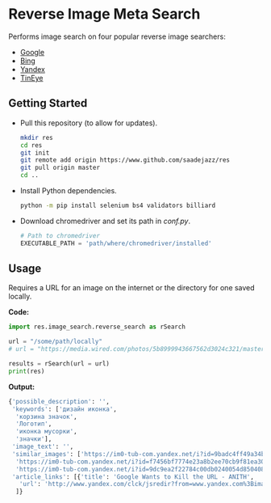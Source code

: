 # Reverse Image Meta Search  

Performs image search on four popular reverse image searchers:  
* [Google](https://images.google.com/?gws_rd=ssl)  
* [Bing](https://www.bing.com/?scope=images&nr=1&FORM=NOFORM)  
* [Yandex](https://www.yandex.com/images/)  
* [TinEye](https://tineye.com/)

## Getting Started  

* Pull this repository (to allow for updates).   
    ```bash
    mkdir res
    cd res
    git init
    git remote add origin https://www.github.com/saadejazz/res
    git pull origin master
    cd ..
    ```

* Install Python dependencies.  
    ```bash
    python -m pip install selenium bs4 validators billiard
    ```

* Download chromedriver and set its path in *conf.py*.  
    ```python
    # Path to chromedriver
    EXECUTABLE_PATH = 'path/where/chromedriver/installed'
    ```

## Usage  

Requires a URL for an image on the internet or the directory for one saved locally.  

**Code:**

```python
import res.image_search.reverse_search as rSearch

url = "/some/path/locally"
# url = "https://media.wired.com/photos/5b8999943667562d3024c321/master/w_2560%2Cc_limit/trash2-01.jpg"

results = rSearch(url = url)
print(res)
```

**Output:**

```python
{'possible_description': '',
 'keywords': ['дизайн иконка',
  'корзина значок',
  'Логотип',
  'иконка мусорки',
  'значки'],
 'image_text': '',
 'similar_images': ['https://im0-tub-com.yandex.net/i?id=9badc4ff49a34b60b10908ff62ab5c27&n=24',
  'https://im0-tub-com.yandex.net/i?id=f7456bf7774e23a8b2ee70cb9f81ea30&n=24',
  'https://im0-tub-com.yandex.net/i?id=9dc9ea2f22784c00db0240054d850408&n=24',...],
 'article_links': [{'title': 'Google Wants to Kill the URL - ANITH',
   'url': 'http://www.yandex.com/clck/jsredir?from=www.yandex.com%3Bimages%2Fsearch%3Bimages%3B%3B&text=&etext=8905.gfb-RzqY66TRAfpRQsweacAvtIVqqH1Kd1eKzDZLoFI.a4b779d7ae642cb4e3b001bf2b0a1eeafc880f1e&uuid=&state=tid_Wvm4RM35w_KF6_gYfMtmgS4f5d81OW-g6ZRMBJsI3GF_Hm08bQ,,&data=UlNrNmk5WktYejY4cHFySjRXSWhXRDh2bjVGdlBxbnNlUF9OM0ppaW9lLXFSOUMzaWU4bXZKQWpqbkNzVnl3SW5ZMWNyTXFBVjJZeTJtQlppSEdPalpiVVZTdmNubjd3M1BJWE5WWWxiQ3VTMVdrb3BsZnJaUTlsc2piQ1lzenAyT2FVZjZMb3NzYyw,&sign=aa477d0b6e376b116201a8c9495f676c&keyno=0&b64e=2&l10n=en'},...
  ]}
```
